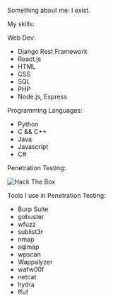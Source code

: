Something about me: I exist.

My skills:

Web Dev: 
- Django Rest Framework
- React.js 
- HTML 
- CSS 
- SQL 
- PHP 
- Node.js, Express

Programming Languages:
- Python
- C && C++
- Java
- Javascript
- C#

Penetration Testing:

<img src="http://www.hackthebox.eu/badge/image/520706" alt="Hack The Box">

Tools I use in Penetration Testing:
- Burp Suite
- gobuster
- wfuzz
- sublist3r
- nmap
- sqlmap
- wpscan
- Wappalyzer
- wafw00f
- netcat
- hydra
- ffuf
